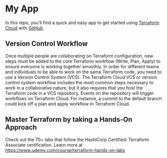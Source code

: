 # My App
In this repo, you'll find a quick and easy app to get started using [Terraform Cloud](https://app.terraform.io/) with [GitHub](https://github.com/).
## Version Control Workflow
Once multiple people are collaborating on Terraform configuration, new steps must be added to the core Terraform workflow (Write, Plan, Apply) to ensure everyone is working together smoothly. In order for different teams and individuals to be able to work on the same Terraform code, you need to use a Version Control System (VCS). The Terraform Cloud VCS or version control system workflow includes the most common steps necessary to work in a collaborative nature, but it also requires that you host the Terraform code in a VCS repository. Events on the repository will trigger workflows on Terraform Cloud. For instance, a commit to the default branch could kick off a plan and apply workflow in Terraform Cloud.
## Master Terraform by taking a Hands-On Approach
Check out the 70+ labs that follow the HashiCorp Certified: Terraform Associate certification. Learn more at https://www.udemy.com/course/terraform-hands-on-labs

